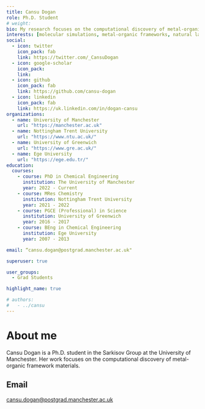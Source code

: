 ```yaml
---
title: Cansu Dogan
role: Ph.D. Student
# weight: 
bio: My research focuses on the computational discovery of metal-organic framework materials. 
interests: [molecular simulations, metal-organic frameworks, natural language processing, text mining, adsorption]
social:
  - icon: twitter
    icon_pack: fab
    link: https://twitter.com/_CansuDogan
  - icon: google-scholar
    icon_pack:
    link: 
  - icon: github
    icon_pack: fab
    link: https://github.com/cansu-dogan
  - icon: linkedin
    icon_pack: fab
    link: https://uk.linkedin.com/in/dogan-cansu
organizations:
  - name: University of Manchester
    url: "https://manchester.ac.uk"
  - name: Nottingham Trent University 
    url: "https://www.ntu.ac.uk/" 
  - name: University of Greenwich
    url: "https://www.gre.ac.uk/"
  - name: Ege University
    url: "https://ege.edu.tr/"
education:
  courses:
    - course: PhD in Chemical Engineering
      institution: The University of Manchester
      year: 2022 - Current
    - course: MRes Chemistry
      institution: Nottingham Trent University
      year: 2021 - 2022
    - course: PGCE (Professional) in Science
      institution: University of Greenwich
      year: 2016 - 2017
    - course: BEng in Chemical Engineering
      institution: Ege University
      year: 2007 - 2013

email: “cansu.dogan@postgrad.manchester.ac.uk"

superuser: true

user_groups:
  - Grad Students

highlight_name: true

# authors:
#   - ../cansu
---
```

# About me
Cansu Dogan is a Ph.D. student in the Sarkisov Group at the University of Manchester. Her work focuses on the computational discovery of metal-organic framework materials.
## Email
cansu.dogan@postgrad.manchester.ac.uk
